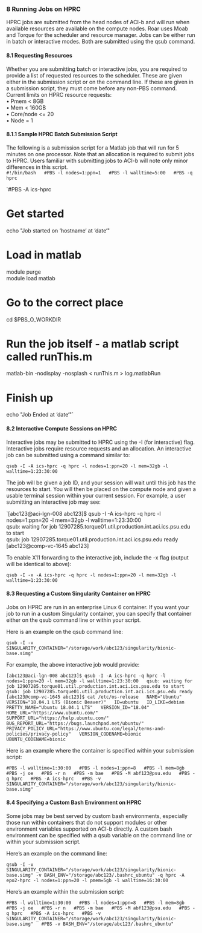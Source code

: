 ### 8 Running Jobs on HPRC

HPRC jobs are submitted from the head nodes of ACI-b and will run when available resources are available on the compute nodes. Roar uses Moab and Torque for the scheduler and resource manager. Jobs can be either run in batch or interactive modes. Both are submitted using the qsub command.

<a name="08-01-requesting-resources"></a>  

#### 8.1 Requesting Resources

Whether you are submitting batch or interactive jobs, you are required to provide a list of requested resources to the scheduler. These are given either in the submission script or on the command line. If these are given in a submission script, they must come before any non-PBS command. Current limits on HPRC resource requests:  
• Pmem < 8GB  
• Mem < 160GB  
• Core/node <= 20  
• Node = 1

<a name="08-012-sample-script"></a>  

#### 8.1.1 Sample HPRC Batch Submission Script

The following is a submission script for a Matlab job that will run for 5 minutes on one processor. Note that an allocation is required to submit jobs to HPRC. Users familiar with submitting jobs to ACI-b will note only minor differences in this script.  
`#!/bin/bash  
#PBS -l nodes=1:ppn=1  
#PBS -l walltime=5:00  
#PBS -q hprc`

`#PBS -A ics-hprc  
# Get started  
echo "Job started on ‘hostname‘ at ‘date‘"  
# Load in matlab  
module purge  
module load matlab  
# Go to the correct place  
cd $PBS_O_WORKDIR  
# Run the job itself - a matlab script called runThis.m  
matlab-bin -nodisplay -nosplash < runThis.m > log.matlabRun  
# Finish up  
echo "Job Ended at ‘date‘"`

<a name="08-02-interactive-compute-sessions-on-hprc"></a>  

#### 8.2 Interactive Compute Sessions on HPRC

Interactive jobs may be submitted to HPRC using the -I (for interactive) flag. Interactive jobs require resource requests and an allocation. An interactive job can be submitted using a command similar to:

`qsub -I -A ics-hprc -q hprc -l nodes=1:ppn=20 -l mem=32gb -l walltime=1:23:30:00`

The job will be given a job ID, and your session will wait until this job has the resources to start. You will then be placed on the compute node and given a usable terminal session within your current session. For example, a user submitting an interactive job may see:

`[abc123@aci-lgn-008 abc123]$ qsub -I -A ics-hprc -q hprc -l nodes=1:ppn=20 -l mem=32gb -l walltime=1:23:30:00  
qsub: waiting for job 12907285.torque01.util.production.int.aci.ics.psu.edu to start  
qsub: job 12907285.torque01.util.production.int.aci.ics.psu.edu ready  
[abc123@comp-vc-1645 abc123]

To enable X11 forwarding to the interactive job, include the -x flag (output will be identical to above):

`qsub -I -x -A ics-hprc -q hprc -l nodes=1:ppn=20 -l mem=32gb -l walltime=1:23:30:00`

<a name="08-03-requesting-a-custom-singularity-container-on-hprc"></a>  

#### 8.3 Requesting a Custom Singularity Container on HPRC

Jobs on HPRC are run in an enterprise Linux 6 container. If you want your job to run in a custom Singularity container, you can specify that container either on the qsub command line or within your script.

Here is an example on the qsub command line:

`qsub -I -v SINGULARITY_CONTAINER="/storage/work/abc123/singularity/bionic-base.simg"`

For example, the above interactive job would provide:

`[abc123@aci-lgn-008 abc123]$ qsub -I -A ics-hprc -q hprc -l nodes=1:ppn=20 -l mem=32gb -l walltime=1:23:30:00  
qsub: waiting for job 12907285.torque01.util.production.int.aci.ics.psu.edu to start  
qsub: job 12907285.torque01.util.production.int.aci.ics.psu.edu ready  
[abc123@comp-vc-1645 abc123]$ cat /etc/os-release  
NAME="Ubuntu"  
VERSION="18.04.1 LTS (Bionic Beaver)"  
ID=ubuntu  
ID_LIKE=debian  
PRETTY_NAME="Ubuntu 18.04.1 LTS"  
VERSION_ID="18.04"  
HOME_URL="https://www.ubuntu.com/"  
SUPPORT_URL="https://help.ubuntu.com/"  
BUG_REPORT_URL="https://bugs.launchpad.net/ubuntu/"  
PRIVACY_POLICY_URL="https://www.ubuntu.com/legal/terms-and-policies/privacy-policy"  
VERSION_CODENAME=bionic  
UBUNTU_CODENAME=bionic`

Here is an example where the container is specified within your submission script:

`#PBS -l walltime=1:30:00  
#PBS -l nodes=1:ppn=8  
#PBS -l mem=8gb  
#PBS -j oe  
#PBS -r n  
#PBS -m bae  
#PBS -M abf123@psu.edu  
#PBS -q hprc  
#PBS -A ics-hprc  
#PBS -v SINGULARITY_CONTAINER="/storage/work/abc123/singularity/bionic-base.simg"`

<a name="08-04-specifying-a-custom-bash-environment-on-hprc"></a>  

#### 8.4 Specifying a Custom Bash Environment on HPRC

Some jobs may be best served by custom bash environments, especially those run within containers that do not support modules or other environment variables supported on ACI-b directly. A custom bash environment can be specified with a qsub variable on the command line or within your submission script.

Here’s an example on the command line:

`qsub -I -v SINGULARITY_CONTAINER="/storage/work/abc123/singularity/bionic-base.simg" -v BASH_ENV="/storage/abc123/.bashrc_ubuntu" -q hprc -A epo2-hprc -l nodes=1:ppn=20 -l pmem=5gb -l walltime=16:30:00`

Here’s an example within the submission script:

`#PBS -l walltime=1:30:00  
#PBS -l nodes=1:ppn=8  
#PBS -l mem=8gb  
#PBS -j oe  
#PBS -r n  
#PBS -m bae  
#PBS -M abf123@psu.edu  
#PBS -q hprc  
#PBS -A ics-hprc  
#PBS -v SINGULARITY_CONTAINER="/storage/work/abc123/singularity/bionic-base.simg"  
#PBS -v BASH_ENV="/storage/abc123/.bashrc_ubuntu"`

